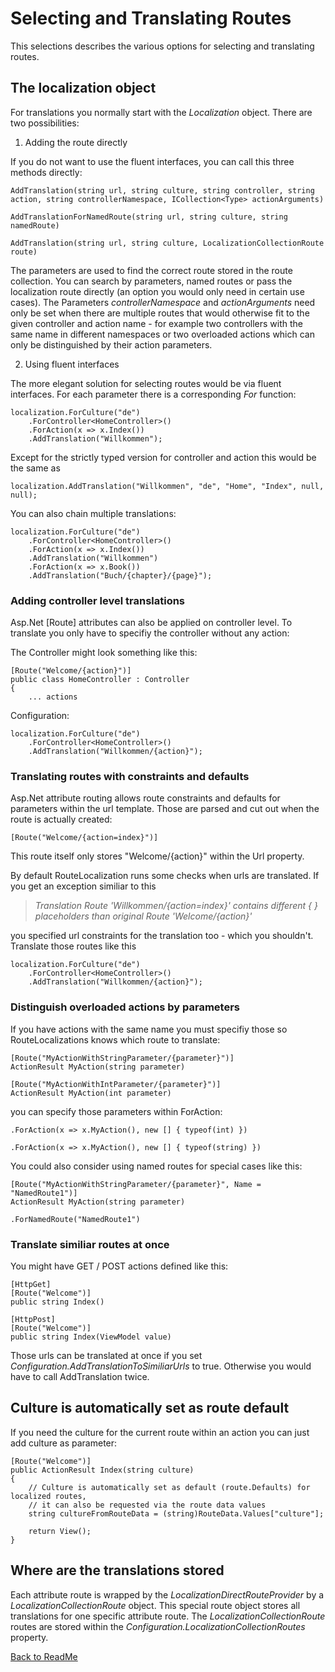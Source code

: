 # Selecting and Translating Routes

This selections describes the various options for selecting and translating routes.

## The localization object

For translations you normally start with the *Localization* object. There are two possibilities:

1. Adding the route directly

If you do not want to use the fluent interfaces, you can call this three methods directly:

    AddTranslation(string url, string culture, string controller, string action, string controllerNamespace, ICollection<Type> actionArguments)

    AddTranslationForNamedRoute(string url, string culture, string namedRoute)

    AddTranslation(string url, string culture, LocalizationCollectionRoute route)

The parameters are used to find the correct route stored in the route collection. You can search by parameters, named routes or pass the localization route directly (an option you would only need in certain use cases). The Parameters *controllerNamespace* and *actionArguments* need only be set when there are multiple routes that would otherwise fit to the given controller and action name - for example two controllers with the same name in different namespaces or two overloaded actions which can only be distinguished by their action parameters.

2. Using fluent interfaces

The more elegant solution for selecting routes would be via fluent interfaces. For each parameter there is a corresponding *For* function:

    localization.ForCulture("de")
        .ForController<HomeController>()
        .ForAction(x => x.Index())
        .AddTranslation("Willkommen");

Except for the strictly typed version for controller and action this would be the same as

    localization.AddTranslation("Willkommen", "de", "Home", "Index", null, null);

You can also chain multiple translations:

    localization.ForCulture("de")
        .ForController<HomeController>()
        .ForAction(x => x.Index())
        .AddTranslation("Willkommen")
        .ForAction(x => x.Book())
        .AddTranslation("Buch/{chapter}/{page}");

### Adding controller level translations

Asp.Net [Route] attributes can also be applied on controller level. To translate you only have to specifiy the controller without any action:

The Controller might look something like this:

    [Route("Welcome/{action}")]
    public class HomeController : Controller
    {
        ... actions

Configuration:

    localization.ForCulture("de")
        .ForController<HomeController>()
        .AddTranslation("Willkommen/{action}");

### Translating routes with constraints and defaults

Asp.Net attribute routing allows route constraints and defaults for parameters within the url template. Those are parsed and cut out when the route is actually created:

    [Route("Welcome/{action=index}")]

This route itself only stores "Welcome/{action}" within the Url property.

By default RouteLocalization runs some checks when urls are translated. If you get an exception similiar to this

> *Translation Route 'Willkommen/{action=index}' contains different { } placeholders than original Route 'Welcome/{action}'*

you specified url constraints for the translation too - which you shouldn't. Translate those routes like this

    localization.ForCulture("de")
        .ForController<HomeController>()
        .AddTranslation("Willkommen/{action}");

### Distinguish overloaded actions by parameters

If you have actions with the same name you must specifiy those so RouteLocalizations knows which route to translate:

    [Route("MyActionWithStringParameter/{parameter}")]
    ActionResult MyAction(string parameter)

    [Route("MyActionWithIntParameter/{parameter}")]
    ActionResult MyAction(int parameter)

you can specify those parameters within ForAction:

    .ForAction(x => x.MyAction(), new [] { typeof(int) })

    .ForAction(x => x.MyAction(), new [] { typeof(string) })

You could also consider using named routes for special cases like this:

    [Route("MyActionWithStringParameter/{parameter}", Name = "NamedRoute1")]
    ActionResult MyAction(string parameter)

    .ForNamedRoute("NamedRoute1")

### Translate similiar routes at once

You might have GET / POST actions defined like this:

    [HttpGet]
    [Route("Welcome")]
    public string Index()

    [HttpPost]
    [Route("Welcome")]
    public string Index(ViewModel value)

Those urls can be translated at once if you set *Configuration.AddTranslationToSimiliarUrls* to true. Otherwise you would have to call AddTranslation twice.

## Culture is automatically set as route default

If you need the culture for the current route within an action you can just add culture as parameter:

    [Route("Welcome")]
    public ActionResult Index(string culture)
    {
        // Culture is automatically set as default (route.Defaults) for localized routes,
        // it can also be requested via the route data values
        string cultureFromRouteData = (string)RouteData.Values["culture"];

        return View();
    }

## Where are the translations stored

Each attribute route is wrapped by the *LocalizationDirectRouteProvider* by a *LocalizationCollectionRoute* object. This special route object stores all translations for one specific attribute route. The *LocalizationCollectionRoute* routes are stored within the *Configuration.LocalizationCollectionRoutes* property.

[Back to ReadMe](../README.md)